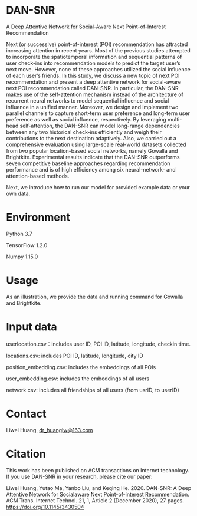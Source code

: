 # DAN-SNR
A Deep Attentive Network for Social-Aware Next Point-of-Interest Recommendation

Next (or successive) point-of-interest (POI) recommendation has attracted increasing attention in recent years. Most of the previous studies attempted to incorporate the spatiotemporal information and sequential patterns of user check-ins into recommendation models to predict the target user’s next move. However, none of these approaches utilized the social influence of each user’s friends. In this study, we discuss a new topic of next POI recommendation and present a deep attentive network for social-aware next POI recommendation called DAN-SNR. In particular, the DAN-SNR makes use of the self-attention mechanism instead of the architecture of recurrent neural networks to model sequential influence and social influence in a unified manner. Moreover, we design and implement two parallel channels to capture short-term user preference and long-term user preference as well as social influence, respectively. By leveraging multi-head self-attention, the DAN-SNR can model long-range dependencies between any two historical check-ins efficiently and weigh their contributions to the next destination adaptively. Also, we carried out a comprehensive evaluation using large-scale real-world datasets collected from two popular location-based social networks, namely Gowalla and Brightkite. Experimental results indicate that the DAN-SNR outperforms seven competitive baseline approaches regarding recommendation performance and is of high efficiency among six neural-network- and attention-based methods.

Next, we introduce how to run our model for provided example data or your own data.

# Environment

Python 3.7

TensorFlow 1.2.0

Numpy 1.15.0

# Usage
As an illustration, we provide the data and running command for Gowalla and Brightkite.

# Input data
userlocation.csv：includes user ID, POI ID, latitude, longitude, checkin time.

locations.csv: includes POI ID, latitude, longitude, city ID

position_embedding.csv: includes the embeddings of all POIs  

user_embedding.csv: includes the embeddings of all users  

network.csv: includes all friendships of all users (from usrID, to userID)

# Contact
Liwei Huang, dr_huanglw@163.com

# Citation
This work has been published on ACM transactions on Internet technology. If you use DAN-SNR in your research, please cite our paper:

Liwei Huang, Yutao Ma, Yanbo Liu, and Keqing He. 2020. DAN-SNR: A Deep Attentive Network for Socialaware Next Point-of-interest Recommendation. ACM Trans. Internet Technol. 21, 1, Article 2 (December 2020), 27 pages.
https://doi.org/10.1145/3430504

